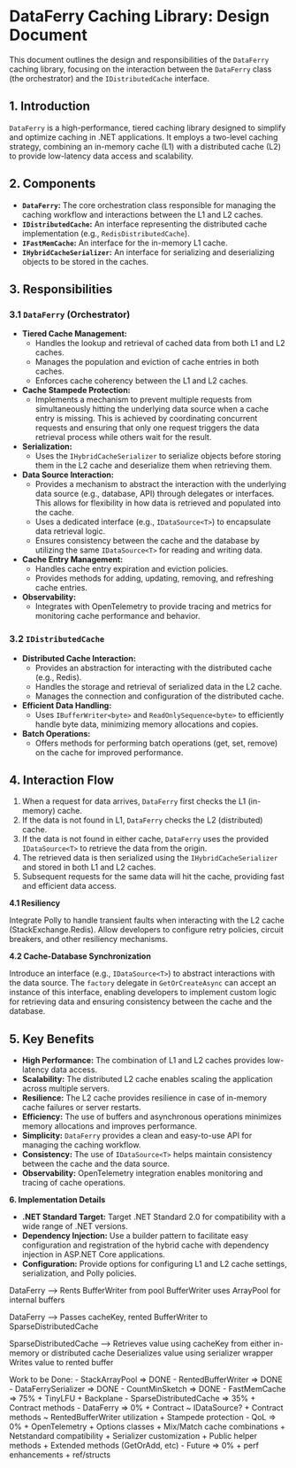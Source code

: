 # DataFerry Caching Library: Design Document

This document outlines the design and responsibilities of the `DataFerry` caching library, focusing on the interaction between the `DataFerry` class (the orchestrator) and the `IDistributedCache` interface.

## 1. Introduction

`DataFerry` is a high-performance, tiered caching library designed to simplify and optimize caching in .NET applications. It employs a two-level caching strategy, combining an in-memory cache (L1) with a distributed cache (L2) to provide low-latency data access and scalability.

## 2. Components

*   **`DataFerry`:** The core orchestration class responsible for managing the caching workflow and interactions between the L1 and L2 caches.
*   **`IDistributedCache`:** An interface representing the distributed cache implementation (e.g., `RedisDistributedCache`).
*   **`IFastMemCache`:** An interface for the in-memory L1 cache.
*   **`IHybridCacheSerializer`:** An interface for serializing and deserializing objects to be stored in the caches.

## 3. Responsibilities

### 3.1 `DataFerry` (Orchestrator)

*   **Tiered Cache Management:**
    *   Handles the lookup and retrieval of cached data from both L1 and L2 caches.
    *   Manages the population and eviction of cache entries in both caches.
    *   Enforces cache coherency between the L1 and L2 caches.
*   **Cache Stampede Protection:**
    *   Implements a mechanism to prevent multiple requests from simultaneously hitting the underlying data source when a cache entry is missing. This is achieved by coordinating concurrent requests and ensuring that only one request triggers the data retrieval process while others wait for the result.
*   **Serialization:**
    *   Uses the `IHybridCacheSerializer` to serialize objects before storing them in the L2 cache and deserialize them when retrieving them.
*   **Data Source Interaction:**
    *   Provides a mechanism to abstract the interaction with the underlying data source (e.g., database, API) through delegates or interfaces. This allows for flexibility in how data is retrieved and populated into the cache.
    *   Uses a dedicated interface (e.g., `IDataSource<T>`) to encapsulate data retrieval logic.
    *   Ensures consistency between the cache and the database by utilizing the same `IDataSource<T>` for reading and writing data.
*   **Cache Entry Management:**
    *   Handles cache entry expiration and eviction policies.
    *   Provides methods for adding, updating, removing, and refreshing cache entries.
*   **Observability:**
    *   Integrates with OpenTelemetry to provide tracing and metrics for monitoring cache performance and behavior.

### 3.2 `IDistributedCache`

*   **Distributed Cache Interaction:**
    *   Provides an abstraction for interacting with the distributed cache (e.g., Redis).
    *   Handles the storage and retrieval of serialized data in the L2 cache.
    *   Manages the connection and configuration of the distributed cache.
*   **Efficient Data Handling:**
    *   Uses `IBufferWriter<byte>` and `ReadOnlySequence<byte>` to efficiently handle byte data, minimizing memory allocations and copies.
*   **Batch Operations:**
    *   Offers methods for performing batch operations (get, set, remove) on the cache for improved performance.

## 4. Interaction Flow

1.  When a request for data arrives, `DataFerry` first checks the L1 (in-memory) cache.
2.  If the data is not found in L1, `DataFerry` checks the L2 (distributed) cache.
3.  If the data is not found in either cache, `DataFerry` uses the provided `IDataSource<T>` to retrieve the data from the origin.
4.  The retrieved data is then serialized using the `IHybridCacheSerializer` and stored in both L1 and L2 caches.
5.  Subsequent requests for the same data will hit the cache, providing fast and efficient data access.

**4.1 Resiliency**

Integrate Polly to handle transient faults when interacting with the L2 cache (StackExchange.Redis). Allow developers to configure retry policies, circuit breakers, and other resiliency mechanisms.

**4.2 Cache-Database Synchronization**

Introduce an interface (e.g., `IDataSource<T>`) to abstract interactions with the data source. The `factory` delegate in `GetOrCreateAsync` can accept an instance of this interface, enabling developers to implement custom logic for retrieving data and ensuring consistency between the cache and the database.

## 5. Key Benefits

*   **High Performance:** The combination of L1 and L2 caches provides low-latency data access.
*   **Scalability:** The distributed L2 cache enables scaling the application across multiple servers.
*   **Resilience:** The L2 cache provides resilience in case of in-memory cache failures or server restarts.
*   **Efficiency:** The use of buffers and asynchronous operations minimizes memory allocations and improves performance.
*   **Simplicity:** `DataFerry` provides a clean and easy-to-use API for managing the caching workflow.
*   **Consistency:** The use of `IDataSource<T>` helps maintain consistency between the cache and the data source.
*   **Observability:** OpenTelemetry integration enables monitoring and tracing of cache operations.

**6.  Implementation Details**

* **.NET Standard Target:** Target .NET Standard 2.0 for compatibility with a wide range of .NET versions.
* **Dependency Injection:** Use a builder pattern to facilitate easy configuration and registration of the hybrid cache with dependency injection in ASP.NET Core applications.
* **Configuration:** Provide options for configuring L1 and L2 cache settings, serialization, and Polly policies.


DataFerry --> 
    Rents BufferWriter from pool
    BufferWriter uses ArrayPool for internal buffers

DataFerry --> 
    Passes cacheKey, rented BufferWriter to SparseDistributedCache

SparseDistributedCache --> 
    Retrieves value using cacheKey from either in-memory or distributed cache
    Deserializes value using serializer wrapper
    Writes value to rented buffer


Work to be Done:
    - StackArrayPool<T> => DONE
    - RentedBufferWriter<T> => DONE
    - DataFerrySerializer<T> => DONE
    - CountMinSketch<T> => DONE
    - FastMemCache => 75%
        + TinyLFU
        + Backplane
    - SparseDistributedCache => 35%
        + Contract methods
    - DataFerry => 0%
        + Contract
            ~ IDataSource?
        + Contract methods
            ~ RentedBufferWriter utilization
        + Stampede protection
    - QoL => 0%
        + OpenTelemetry
        + Options classes
        + Mix/Match cache combinations
        + Netstandard compatibility
        + Serializer customization
        + Public helper methods
        + Extended methods (GetOrAdd, etc)
    - Future => 0%
        + perf enhancements
        + ref/structs